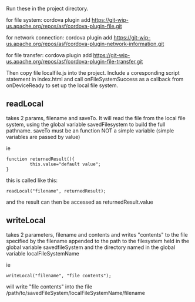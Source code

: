 Run these in the project directory.

for file system:
cordova plugin add https://git-wip-us.apache.org/repos/asf/cordova-plugin-file.git

for network connection:
cordova plugin add https://git-wip-us.apache.org/repos/asf/cordova-plugin-network-information.git

for file transfer:
cordova plugin add https://git-wip-us.apache.org/repos/asf/cordova-plugin-file-transfer.git

Then copy file localfile.js into the project. Include a coresponding script statement
in index.html and call onFileSystemSuccess as a callback from onDeviceReady to set up the
local file system.


## readLocal

takes 2 params, filename and saveTo. It will read the file from the local file system,
using the global variable savedFilesystem to build the full pathname.
saveTo must be an function NOT a simple variable (simple variables are passed by value)

ie

```
function returnedResult(){
         this.value="default value";
}
```
this is called like this:

```
readLocal("filename", returnedResult);
```

and the result can then be accessed as returnedResult.value

## writeLocal

takes 2 parameters, filename and contents and writes "contents" to the file specified
by the filename appended to the path to the filesystem held in the global variable
savedfileSystem and the directory named in the global variable localFileSystemName

ie

```
writeLocal("filename", "file contents");
```

will write "file contents" into the file /path/to/savedFileSystem/localFileSystemName/filename
